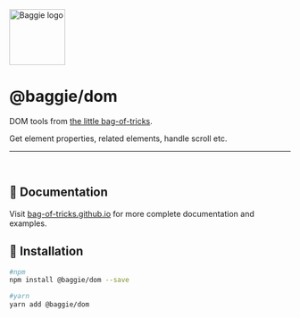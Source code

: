 <img alt="Baggie logo" src="https://github.com/bag-of-tricks/baggie/raw/master/public/baggie.svg" height="100" />

<h1>@baggie/dom</h1>

DOM tools from [the little bag-of-tricks](https://github.com/bag-of-tricks/baggie#readme).

Get element properties, related elements, handle scroll etc.

<hr>
<br>

## 🧾 Documentation

Visit [bag-of-tricks.github.io](https://bag-of-tricks.github.io/) for more complete documentation and examples.

## 🚀 Installation

```bash
#npm
npm install @baggie/dom --save

#yarn
yarn add @baggie/dom
```
